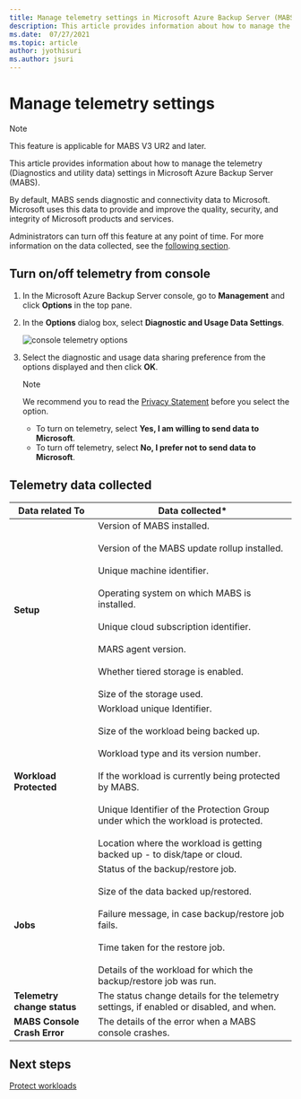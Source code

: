 ```yaml
---
title: Manage telemetry settings in Microsoft Azure Backup Server (MABS)
description: This article provides information about how to manage the telemetry settings in MABS.
ms.date:  07/27/2021
ms.topic: article
author: jyothisuri
ms.author: jsuri
---
```


# Manage telemetry settings

>[!NOTE]
>This feature is applicable for MABS V3 UR2 and later.

This article provides information about how to manage the telemetry (Diagnostics and utility data) settings in Microsoft Azure Backup Server (MABS).

By default, MABS sends diagnostic and connectivity data to Microsoft. Microsoft uses this data to provide and improve the quality, security, and integrity of Microsoft products and services.

Administrators can turn off this feature at any point of time. For more information on the data collected, see the [following section](#telemetry-data-collected).

## Turn on/off telemetry from console

1. In the Microsoft Azure Backup Server console, go to **Management** and click **Options** in the top pane.
1. In the **Options** dialog box, select **Diagnostic and Usage Data Settings**.

    ![console telemetry options](./media/telemetry/telemetry-options.png)

1. Select the diagnostic and usage data sharing preference from the options displayed and then click **OK**.

    >[!NOTE]
    >We recommend you to read the [Privacy Statement](https://privacy.microsoft.com/privacystatement) before you select the option.
    >- To turn on telemetry, select **Yes, I am willing to send data to Microsoft**.
    >- To turn off telemetry, select **No, I prefer not to send data to Microsoft**.

## Telemetry data collected

| Data related To | Data collected* |
| --- | --- |
| **Setup** | Version of MABS installed. <br/><br/>Version of the MABS update rollup installed. <br/><br/> Unique machine identifier. <br/><br/> Operating system on which MABS is installed. <br/><br/> Unique cloud subscription identifier.<br/><br/> MARS agent version.<br/><br/> Whether tiered storage is enabled. <br/><br/> Size of the storage used. |
| **Workload Protected** | Workload unique Identifier. <br/><br/>Size of the workload being backed up. <br/><br/>Workload type and its version number. <br/><br/>If the workload is currently being protected by MABS. <br/><br/>Unique Identifier of the Protection Group under which the workload is protected.<br/><br/> Location where the workload is getting backed up - to disk/tape or cloud.|
| **Jobs** | Status of the backup/restore job. <br/><br/> Size of the data backed up/restored. <br/><br/>Failure message, in case backup/restore job fails.<br/><br/> Time taken for the restore job.<br/><br/>Details of the workload for which the backup/restore job was run. |
| **Telemetry change status** | The status change details for the telemetry settings, if enabled or disabled, and when. |
| **MABS Console Crash Error** | The details of the error when a MABS console crashes.|

## Next steps

[Protect workloads](./back-up-hyper-v-virtual-machines-mabs.md)